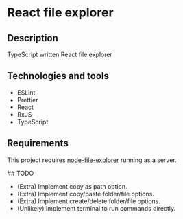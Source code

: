 # React file explorer

## Description

TypeScript written React file explorer

## Technologies and tools

- ESLint
- Prettier
- React
- RxJS
- TypeScript

## Requirements

This project requires [node-file-explorer](https://github.com/jesuscc1993/node-file-explorer) running as a server.

## TODO

- (Extra) Implement copy as path option.
- (Extra) Implement copy/paste folder/file options.
- (Extra) Implement create/delete folder/file options.
- (Unlikely) Implement terminal to run commands directly.
